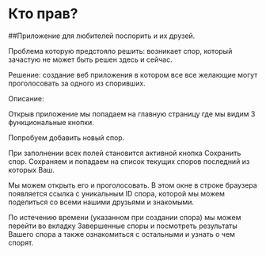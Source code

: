 # Кто прав?

##Приложение для любителей поспорить и их друзей.

Проблема которую предстояло решить: возникает спор, который зачастую не может быть решен здесь и сейчас.

Решение: создание веб приложения в котором все все желающие могут проголосовать за одного из споривших.

Описание:

Открыв приложение мы попадаем на главную страницу где мы видим 3 функциональные кнопки.

Попробуем добавить новый спор.

При заполнении всех полей становится активной кнопка Сохранить спор. Сохраняем и попадаем на список текущих споров последний из которых Ваш.

Мы можем открыть его и проголосовать.
В этом окне в строке браузера появляется ссылка с уникальным ID спора, которой мы можем поделиться со всеми нашими друзьями и знакомыми.

По истечению времени (указанном при создании спора) мы можем перейти во вкладку Завершенные споры и посмотреть результаты Вашего спора а также ознакомиться с остальными и узнать о чем спорят.
